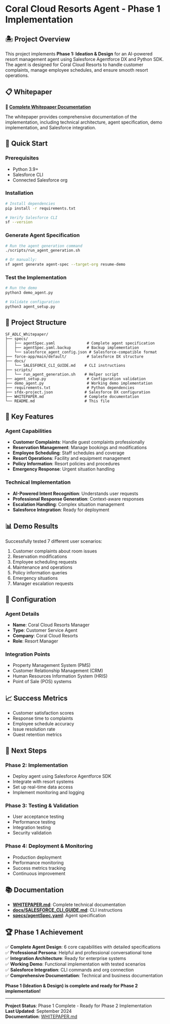 # Coral Cloud Resorts Agent - Phase 1 Implementation

## 🏝️ Project Overview

This project implements **Phase 1: Ideation & Design** for an AI-powered resort management agent using Salesforce Agentforce DX and Python SDK. The agent is designed for Coral Cloud Resorts to handle customer complaints, manage employee schedules, and ensure smooth resort operations.

## 📋 Whitepaper

**📖 [Complete Whitepaper Documentation](WHITEPAPER.md)**

The whitepaper provides comprehensive documentation of the implementation, including technical architecture, agent specification, demo implementation, and Salesforce integration.

## 🚀 Quick Start

### Prerequisites
- Python 3.9+
- Salesforce CLI
- Connected Salesforce org

### Installation
```bash
# Install dependencies
pip install -r requirements.txt

# Verify Salesforce CLI
sf --version
```

### Generate Agent Specification
```bash
# Run the agent generation command
./scripts/run_agent_generation.sh

# Or manually:
sf agent generate agent-spec --target-org resume-demo
```

### Test the Implementation
```bash
# Run the demo
python3 demo_agent.py

# Validate configuration
python3 agent_setup.py
```

## 📁 Project Structure

```
SF_ADLC_Whitepaper/
├── specs/
│   ├── agentSpec.yaml              # Complete agent specification
│   ├── agentSpec.yaml.backup       # Backup implementation
│   └── salesforce_agent_config.json # Salesforce-compatible format
├── force-app/main/default/         # Salesforce DX structure
├── docs/
│   └── SALESFORCE_CLI_GUIDE.md    # CLI instructions
├── scripts/
│   └── run_agent_generation.sh    # Helper script
├── agent_setup.py                  # Configuration validation
├── demo_agent.py                   # Working demo implementation
├── requirements.txt                # Python dependencies
├── sfdx-project.json              # Salesforce DX configuration
├── WHITEPAPER.md                  # Complete documentation
└── README.md                      # This file
```

## 🎯 Key Features

### Agent Capabilities
- **Customer Complaints**: Handle guest complaints professionally
- **Reservation Management**: Manage bookings and modifications
- **Employee Scheduling**: Staff schedules and coverage
- **Resort Operations**: Facility and equipment management
- **Policy Information**: Resort policies and procedures
- **Emergency Response**: Urgent situation handling

### Technical Implementation
- **AI-Powered Intent Recognition**: Understands user requests
- **Professional Response Generation**: Context-aware responses
- **Escalation Handling**: Complex situation management
- **Salesforce Integration**: Ready for deployment

## 📊 Demo Results

Successfully tested 7 different user scenarios:
1. Customer complaints about room issues
2. Reservation modifications
3. Employee scheduling requests
4. Maintenance and operations
5. Policy information queries
6. Emergency situations
7. Manager escalation requests

## 🔧 Configuration

### Agent Details
- **Name**: Coral Cloud Resorts Manager
- **Type**: Customer Service Agent
- **Company**: Coral Cloud Resorts
- **Role**: Resort Manager

### Integration Points
- Property Management System (PMS)
- Customer Relationship Management (CRM)
- Human Resources Information System (HRIS)
- Point of Sale (POS) systems

## 📈 Success Metrics

- Customer satisfaction scores
- Response time to complaints
- Employee schedule accuracy
- Issue resolution rate
- Guest retention metrics

## 🚀 Next Steps

### Phase 2: Implementation
- Deploy agent using Salesforce Agentforce SDK
- Integrate with resort systems
- Set up real-time data access
- Implement monitoring and logging

### Phase 3: Testing & Validation
- User acceptance testing
- Performance testing
- Integration testing
- Security validation

### Phase 4: Deployment & Monitoring
- Production deployment
- Performance monitoring
- Success metrics tracking
- Continuous improvement

## 📚 Documentation

- **[WHITEPAPER.md](WHITEPAPER.md)**: Complete technical documentation
- **[docs/SALESFORCE_CLI_GUIDE.md](docs/SALESFORCE_CLI_GUIDE.md)**: CLI instructions
- **[specs/agentSpec.yaml](specs/agentSpec.yaml)**: Agent specification

## 🏆 Phase 1 Achievement

✅ **Complete Agent Design**: 6 core capabilities with detailed specifications  
✅ **Professional Persona**: Helpful and professional conversational tone  
✅ **Integration Architecture**: Ready for enterprise systems  
✅ **Working Demo**: Functional implementation with tested scenarios  
✅ **Salesforce Integration**: CLI commands and org connection  
✅ **Comprehensive Documentation**: Technical and business documentation  

**Phase 1 (Ideation & Design) is complete and ready for Phase 2 implementation!**

---

**Project Status**: Phase 1 Complete - Ready for Phase 2 Implementation  
**Last Updated**: September 2024  
**Documentation**: [WHITEPAPER.md](WHITEPAPER.md)